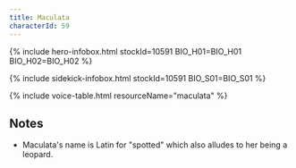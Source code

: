 ```yaml
---
title: Maculata
characterId: 59
---
```


{% include hero-infobox.html stockId=10591 BIO_H01=BIO_H01 BIO_H02=BIO_H02 %}

{% include sidekick-infobox.html stockId=10591 BIO_S01=BIO_S01 %}

{% include voice-table.html resourceName="maculata"
%}

## Notes
- Maculata's name is Latin for "spotted" which also alludes to her being a leopard.
